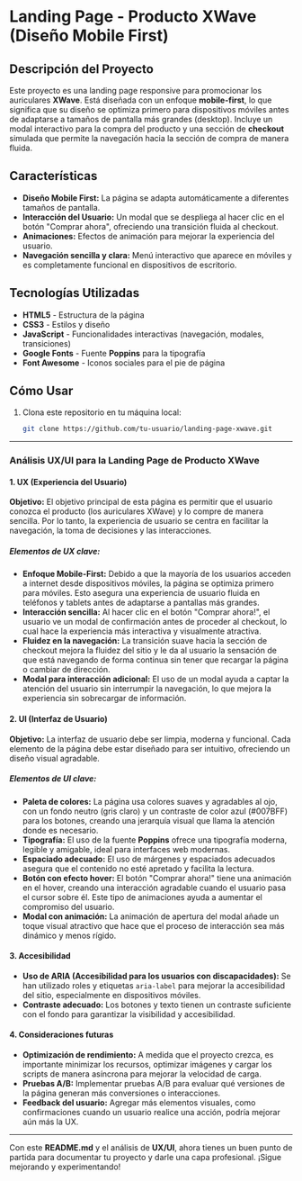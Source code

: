 # Landing Page - Producto XWave (Diseño Mobile First)

## Descripción del Proyecto

Este proyecto es una landing page responsive para promocionar los auriculares **XWave**. Está diseñada con un enfoque **mobile-first**, lo que significa que su diseño se optimiza primero para dispositivos móviles antes de adaptarse a tamaños de pantalla más grandes (desktop). Incluye un modal interactivo para la compra del producto y una sección de **checkout** simulada que permite la navegación hacia la sección de compra de manera fluida.

## Características

- **Diseño Mobile First:** La página se adapta automáticamente a diferentes tamaños de pantalla.
- **Interacción del Usuario:** Un modal que se despliega al hacer clic en el botón "Comprar ahora", ofreciendo una transición fluida al checkout.
- **Animaciones:** Efectos de animación para mejorar la experiencia del usuario.
- **Navegación sencilla y clara:** Menú interactivo que aparece en móviles y es completamente funcional en dispositivos de escritorio.
  
## Tecnologías Utilizadas

- **HTML5** - Estructura de la página
- **CSS3** - Estilos y diseño
- **JavaScript** - Funcionalidades interactivas (navegación, modales, transiciones)
- **Google Fonts** - Fuente **Poppins** para la tipografía
- **Font Awesome** - Iconos sociales para el pie de página

## Cómo Usar

1. Clona este repositorio en tu máquina local:
   ```bash
   git clone https://github.com/tu-usuario/landing-page-xwave.git


---

### **Análisis UX/UI para la Landing Page de Producto XWave**

#### **1. UX (Experiencia del Usuario)**

**Objetivo:** El objetivo principal de esta página es permitir que el usuario conozca el producto (los auriculares XWave) y lo compre de manera sencilla. Por lo tanto, la experiencia de usuario se centra en facilitar la navegación, la toma de decisiones y las interacciones.

##### **Elementos de UX clave:**
- **Enfoque Mobile-First:** Debido a que la mayoría de los usuarios acceden a internet desde dispositivos móviles, la página se optimiza primero para móviles. Esto asegura una experiencia de usuario fluida en teléfonos y tablets antes de adaptarse a pantallas más grandes.
- **Interacción sencilla:** Al hacer clic en el botón "Comprar ahora!", el usuario ve un modal de confirmación antes de proceder al checkout, lo cual hace la experiencia más interactiva y visualmente atractiva.
- **Fluidez en la navegación:** La transición suave hacia la sección de checkout mejora la fluidez del sitio y le da al usuario la sensación de que está navegando de forma continua sin tener que recargar la página o cambiar de dirección.
- **Modal para interacción adicional:** El uso de un modal ayuda a captar la atención del usuario sin interrumpir la navegación, lo que mejora la experiencia sin sobrecargar de información.

#### **2. UI (Interfaz de Usuario)**

**Objetivo:** La interfaz de usuario debe ser limpia, moderna y funcional. Cada elemento de la página debe estar diseñado para ser intuitivo, ofreciendo un diseño visual agradable.

##### **Elementos de UI clave:**
- **Paleta de colores:** La página usa colores suaves y agradables al ojo, con un fondo neutro (gris claro) y un contraste de color azul (#007BFF) para los botones, creando una jerarquía visual que llama la atención donde es necesario.
- **Tipografía:** El uso de la fuente **Poppins** ofrece una tipografía moderna, legible y amigable, ideal para interfaces web modernas.
- **Espaciado adecuado:** El uso de márgenes y espaciados adecuados asegura que el contenido no esté apretado y facilita la lectura.
- **Botón con efecto hover:** El botón "Comprar ahora!" tiene una animación en el hover, creando una interacción agradable cuando el usuario pasa el cursor sobre él. Este tipo de animaciones ayuda a aumentar el compromiso del usuario.
- **Modal con animación:** La animación de apertura del modal añade un toque visual atractivo que hace que el proceso de interacción sea más dinámico y menos rígido.

#### **3. Accesibilidad**
- **Uso de ARIA (Accesibilidad para los usuarios con discapacidades):** Se han utilizado roles y etiquetas `aria-label` para mejorar la accesibilidad del sitio, especialmente en dispositivos móviles.
- **Contraste adecuado:** Los botones y texto tienen un contraste suficiente con el fondo para garantizar la visibilidad y accesibilidad.

#### **4. Consideraciones futuras**
- **Optimización de rendimiento:** A medida que el proyecto crezca, es importante minimizar los recursos, optimizar imágenes y cargar los scripts de manera asíncrona para mejorar la velocidad de carga.
- **Pruebas A/B:** Implementar pruebas A/B para evaluar qué versiones de la página generan más conversiones o interacciones.
- **Feedback del usuario:** Agregar más elementos visuales, como confirmaciones cuando un usuario realice una acción, podría mejorar aún más la UX.

---

Con este **README.md** y el análisis de **UX/UI**, ahora tienes un buen punto de partida para documentar tu proyecto y darle una capa profesional. ¡Sigue mejorando y experimentando!
